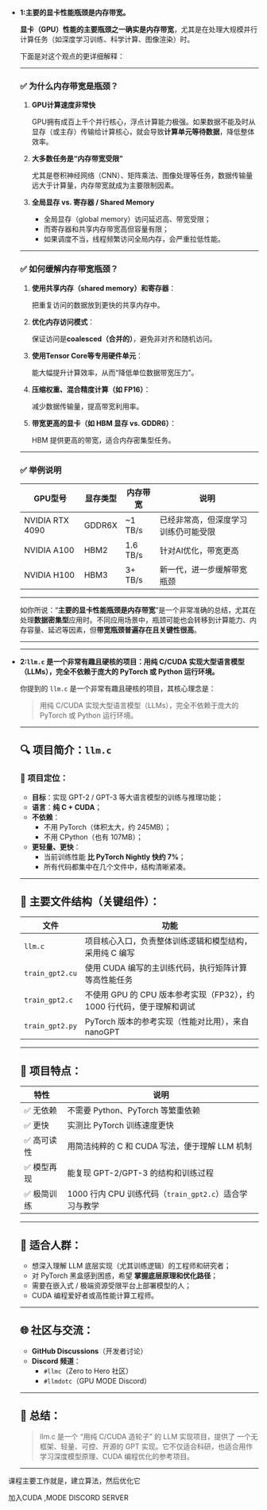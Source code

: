 - **1:主要的显卡性能瓶颈是内存带宽。**
    
   **显卡（GPU）性能的主要瓶颈之一确实是内存带宽**，尤其是在处理大规模并行计算任务（如深度学习训练、科学计算、图像渲染）时。
    
    下面是对这个观点的更详细解释：
    
    ---
    
    ### ✅ 为什么内存带宽是瓶颈？
    
    1. **GPU计算速度非常快**
        
        GPU拥有成百上千个并行核心，浮点计算能力极强。如果数据不能及时从显存（或主存）传输给计算核心，就会导致**计算单元等待数据**，降低整体效率。
        
    2. **大多数任务是“内存带宽受限”**
        
        尤其是卷积神经网络（CNN）、矩阵乘法、图像处理等任务，数据传输量远大于计算量，内存带宽就成为主要限制因素。
        
    3. **全局显存 vs. 寄存器 / Shared Memory**
        - 全局显存（global memory）访问延迟高、带宽受限；
        - 而寄存器和共享内存带宽高但容量有限；
        - 如果调度不当，线程频繁访问全局内存，会严重拉低性能。
    
    ---
    
    ### ✅ 如何缓解内存带宽瓶颈？
    
    1. **使用共享内存（shared memory）和寄存器**：
        
        把重复访问的数据放到更快的共享内存中。
        
    2. **优化内存访问模式**：
        
        保证访问是**coalesced（合并的）**，避免非对齐和随机访问。
        
    3. **使用Tensor Core等专用硬件单元**：
        
        能大幅提升计算效率，从而“降低单位数据带宽压力”。
        
    4. **压缩权重、混合精度计算（如 FP16）**：
        
        减少数据传输量，提高带宽利用率。
        
    5. **带宽更高的显卡（如 HBM 显存 vs. GDDR6）**：
        
        HBM 提供更高的带宽，适合内存密集型任务。
        
    
    ---
    
    ### ✅ 举例说明
    
    | GPU型号 | 显存类型 | 内存带宽 | 说明 |
    | --- | --- | --- | --- |
    | NVIDIA RTX 4090 | GDDR6X | ~1 TB/s | 已经非常高，但深度学习训练仍可能受限 |
    | NVIDIA A100 | HBM2 | 1.6 TB/s | 针对AI优化，带宽更高 |
    | NVIDIA H100 | HBM3 | 3+ TB/s | 新一代，进一步缓解带宽瓶颈 |
    
    ---
    
    如你所说：“**主要的显卡性能瓶颈是内存带宽**”是一个非常准确的总结，尤其在处理**数据密集型**应用时。不同应用场景中，瓶颈可能也会转移到计算能力、内存容量、延迟等因素，但**带宽瓶颈普遍存在且关键性很高**。
    

  ---
    ---

- **2:`llm.c` 是一个非常有趣且硬核的项目：用纯 C/CUDA 实现大型语言模型（LLMs），完全不依赖于庞大的 PyTorch 或 Python 运行环境。**
    
    你提到的 `llm.c` 是一个非常有趣且硬核的项目，其核心理念是：
    
    > 用纯 C/CUDA 实现大型语言模型（LLMs），完全不依赖于庞大的 PyTorch 或 Python 运行环境。
    > 
    
    ---
    
    ## 🔍 项目简介：`llm.c`
    
    ### 🧠 项目定位：
    
    - **目标**：实现 GPT-2 / GPT-3 等大语言模型的训练与推理功能；
    - **语言**：**纯 C + CUDA**；
    - **不依赖**：
        - 不用 PyTorch（体积太大，约 245MB）；
        - 不用 CPython（也有 107MB）；
    - **更轻量、更快**：
        - 当前训练性能 **比 PyTorch Nightly 快约 7%**；
        - 所有代码都集中在几个文件中，结构清晰紧凑。
    
    ---
    
    ## 📁 主要文件结构（关键组件）：
    
    | 文件 | 功能 |
    | --- | --- |
    | `llm.c` | 项目核心入口，负责整体训练逻辑和模型结构，采用纯 C 编写 |
    | `train_gpt2.cu` | 使用 CUDA 编写的主训练代码，执行矩阵计算等高性能任务 |
    | `train_gpt2.c` | 不使用 GPU 的 CPU 版本参考实现（FP32），约 1000 行代码，便于理解和调试 |
    | `train_gpt2.py` | PyTorch 版本的参考实现（性能对比用），来自 nanoGPT |
    
    ---
    
    ## 🚀 项目特点：
    
    | 特性 | 说明 |
    | --- | --- |
    | ✅ 无依赖 | 不需要 Python、PyTorch 等繁重依赖 |
    | ✅ 更快 | 实测比 PyTorch 训练速度更快 |
    | ✅ 高可读性 | 用简洁纯粹的 C 和 CUDA 写法，便于理解 LLM 机制 |
    | ✅ 模型再现 | 能复现 GPT-2/GPT-3 的结构和训练过程 |
    | ✅ 极简训练 | 1000 行内 CPU 训练代码（`train_gpt2.c`）适合学习与教学 |
    
    ---
    
    ## 🎯 适合人群：
    
    - 想深入理解 LLM 底层实现（尤其训练逻辑）的工程师和研究者；
    - 对 PyTorch 黑盒感到困惑，希望 **掌握底层原理和优化路径**；
    - 需要在嵌入式 / 极端资源受限平台上部署模型的人；
    - CUDA 编程爱好者或高性能计算工程师。
    
    ---
    
    ## 🌐 社区与交流：
    
    - **GitHub Discussions**（开发者讨论）
    - **Discord 频道**：
        - `#llmc`（Zero to Hero 社区）
        - `#llmdotc`（GPU MODE Discord）
    
    ---
    
    ## 📌 总结：
    
    > llm.c 是一个 “用纯 C/CUDA 造轮子” 的 LLM 实现项目，提供了 一个无框架、轻量、可控、开源的 GPT 实现。它不仅适合科研，也适合用作学习深度模型原理、CUDA 编程优化的参考项目。
    > 
    
    ---
    


课程主要工作就是，建立算法，然后优化它

加入CUDA ,MODE DISCORD SERVER

